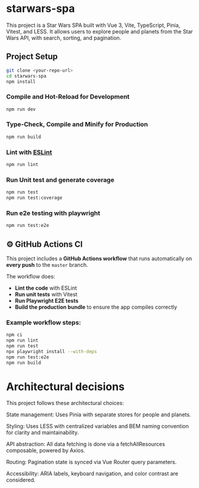 # starwars-spa

This project is a Star Wars SPA built with Vue 3, Vite, TypeScript, Pinia, Vitest, and LESS.
It allows users to explore people and planets from the Star Wars API, with search, sorting, and pagination.

## Project Setup

```sh
git clone <your-repo-url>
cd starwars-spa
npm install
```

### Compile and Hot-Reload for Development

```sh
npm run dev
```

### Type-Check, Compile and Minify for Production

```sh
npm run build
```

### Lint with [ESLint](https://eslint.org/)

```sh
npm run lint
```

### Run Unit test and generate coverage

```sh
npm run test
npm run test:coverage
```

### Run e2e testing with playwright

```sh
npm run test:e2e
```

## ⚙️ GitHub Actions CI

This project includes a **GitHub Actions workflow** that runs automatically on **every push** to the `master` branch.

The workflow does:

- **Lint the code** with ESLint
- **Run unit tests** with Vitest
- **Run Playwright E2E tests**
- **Build the production bundle** to ensure the app compiles correctly

### Example workflow steps:

```bash
npm ci
npm run lint
npm run test
npx playwright install --with-deps
npm run test:e2e
npm run build
```

# Architectural decisions

This project follows these architectural choices:

State management: Uses Pinia with separate stores for people and planets.

Styling: Uses LESS with centralized variables and BEM naming convention for clarity and maintainability.

API abstraction: All data fetching is done via a fetchAllResources composable, powered by Axios.

Routing: Pagination state is synced via Vue Router query parameters.

Accessibility: ARIA labels, keyboard navigation, and color contrast are considered.
